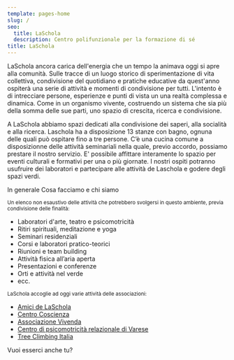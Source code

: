 ```yaml
---
template: pages-home
slug: /
seo:
  title: LaSchola
  description: Centro polifunzionale per la formazione di sé
title: LaSchola
---
```


<Row top={6}>
<Col md={6} initial>

LaSchola ancora carica dell'energia che un tempo la animava oggi si apre alla comunità. Sulle tracce di un luogo storico di sperimentazione di vita collettiva, condivisione del quotidiano e pratiche educative da quest'anno ospiterà una serie di attività e momenti di condivisione per tutti. L'intento è di intrecciare persone, esperienze e punti di vista un una realtà complessa e dinamica. Come in un organismo vivente, costruendo un sistema che sia più della somma delle sue parti, uno spazio di crescita, ricerca e condivisione.

</Col>
<Col md={6}>

A LaSchola abbiamo spazi dedicati alla condivisione dei saperi, alla socialità e alla ricerca. Laschola ha a disposizione 13 stanze con bagno, ognuna delle quali può ospitare fino a tre persone. C’è una cucina comune a disposizionne delle attività seminariali nella quale, previo accordo, possiamo prestare il nostro servizio. E' possibile affittare interamente lo spazio per eventi culturali e formativi per una o più giornate. I nostri ospiti potranno usufruire dei laboratori e partecipare alle attività de Laschola e godere degli spazi verdi.

</Col>
</Row>

<SectionTitle>In generale</SectionTitle>
<SectionSubtitle>Cosa facciamo e chi siamo</SectionSubtitle>

<Row top={3}>
<Col md={6}>

<small>Un elenco non esaustivo delle attività che potrebbero svolgersi in questo ambiente, previa condivisione delle finalità:</small>

<div>

- Laboratori d'arte, teatro e psicomotricità
- Ritiri spirituali, meditazione e yoga
- Seminari residenziali
- Corsi e laboratori pratico-teorici
- Riunioni e team building
- Attività fisica all’aria aperta
- Presentazioni e conferenze
- Orti e attività nel verde
- ecc.

</div>

</Col>
<Col md={6}>

<small>LaSchola accoglie ad oggi varie attività delle associazioni:</small>

<div>

- [Amici de LaSchola](/partners/amici-de-laschola/)
- [Centro Coscienza](/partners/centro-coscienza/)
- [Associazione Vivenda](/partners/associazione-vivenda/)
- [Centro di psicomotricità relazionale di Varese](/partners/centro-studi-di-psicomotricità-relazionale/)
- [Tree Climbing Italia](/partners/tree-climbing-italia/)

</div>

<ButtonLink to="/it/contatti/">Vuoi esserci anche tu?</ButtonLink>

</Col>
</Row>

